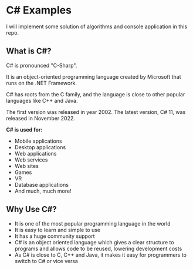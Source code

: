 # C# Examples

I will implement some solution of algorithms and console application in this repo.

## What is C#?

C# is pronounced "C-Sharp".

It is an object-oriented programming language created by Microsoft that runs on the .NET Framework.

C# has roots from the C family, and the language is close to other popular languages like C++ and Java.

The first version was released in year 2002. The latest version, C# 11, was released in November 2022.

**C# is used for:**

- Mobile applications
- Desktop applications
- Web applications
- Web services
- Web sites
- Games
- VR
- Database applications
- And much, much more!

## Why Use C#?

- It is one of the most popular programming language in the world
- It is easy to learn and simple to use
- It has a huge community support
- C# is an object oriented language which gives a clear structure to programs and allows code to be reused, lowering development costs
- As C# is close to C, C++ and Java, it makes it easy for programmers to switch to C# or vice versa
